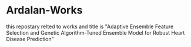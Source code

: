 # Ardalan-Works
this repostary relted to works and title is "Adaptive Ensemble Feature Selection and Genetic Algorithm-Tuned Ensemble Model for Robust Heart Disease Prediction"
